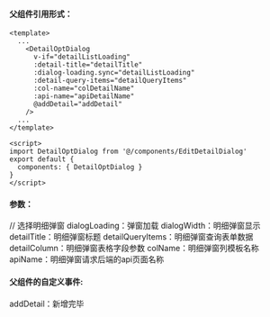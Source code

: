 #### 父组件引用形式：
```
<template>
  ...
    <DetailOptDialog
      v-if="detailListLoading"
      :detail-title="detailTitle"
      :dialog-loading.sync="detailListLoading"
      :detail-query-items="detailQueryItems"
      :col-name="colDetailName"
      :api-name="apiDetailName"
      @addDetail="addDetail"
    />
  ...
</template>

<script>
import DetailOptDialog from '@/components/EditDetailDialog'
export default {
  components: { DetailOptDialog }
}
</script>
```
#### 参数：

// 选择明细弹窗
dialogLoading：弹窗加载
dialogWidth：明细弹窗显示
detailTitle：明细弹窗标题
detailQueryItems：明细弹窗查询表单数据
detailColumn：明细弹窗表格字段参数
colName：明细弹窗列模板名称
apiName：明细弹窗请求后端的api页面名称  


#### 父组件的自定义事件:
addDetail：新增完毕

